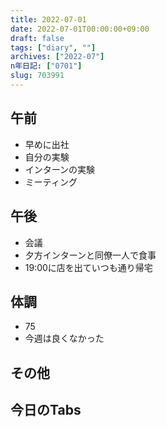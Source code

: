 ```yaml
---
title: 2022-07-01
date: 2022-07-01T00:00:00+09:00
draft: false
tags: ["diary", ""]
archives: ["2022-07"]
n年日記: ["0701"]
slug: 703991
---
```

## 午前
- 早めに出社
- 自分の実験
- インターンの実験
- ミーティング
## 午後
- 会議
- 夕方インターンと同僚一人で食事
- 19:00に店を出ていつも通り帰宅
## 体調
- 75
- 今週は良くなかった
## その他
## 今日のTabs